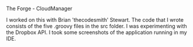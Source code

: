 The Forge - CloudManager

I worked on this with Brian 'thecodesmith' Stewart. The code that I wrote consists of the five .groovy files in the src folder. I was experimenting with the Dropbox API. I took some screenshots of the application running in my IDE.
